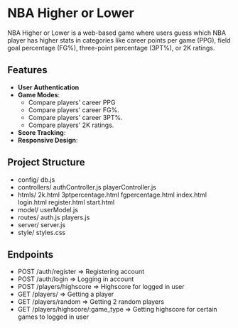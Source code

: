 # NBA Higher or Lower
NBA Higher or Lower is a web-based game where users guess which NBA player has higher stats in categories like career points per game (PPG), field goal percentage (FG%), three-point percentage (3PT%), or 2K ratings.

## Features
- **User Authentication**
- **Game Modes**:
  - Compare players' career PPG
  - Compare players' career FG%.
  - Compare players' career 3PT%.
  - Compare players' 2K ratings.
- **Score Tracking**:
- **Responsive Design**:

## Project Structure
- config/ db.js 
- controllers/ authController.js playerController.js 
- htmls/ 2k.html 3ptpercentage.html fgpercentage.html index.html login.html register.html start.html 
- model/ userModel.js
- routes/ auth.js players.js 
- server/ server.js 
- style/ styles.css

## Endpoints
- POST /auth/register => Registering account
- POST /auth/login => Logging in account
- POST /players/highscore => Highscore for logged in user
- GET /players/ => Getting a player
- GET /players/random => Getting 2 random players
- GET /players/highscore/:game_type => Getting highscore for certain games to logged in user
